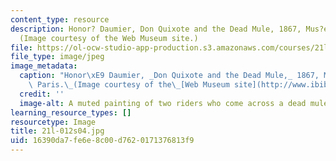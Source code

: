 ```yaml
---
content_type: resource
description: Honor? Daumier, Don Quixote and the Dead Mule, 1867, Mus?e d'Orsay, Paris.
  (Image courtesy of the Web Museum site.)
file: https://ol-ocw-studio-app-production.s3.amazonaws.com/courses/21l-012-forms-of-western-narrative-spring-2004/16390da7fe6e8c00d7620171376813f9_21l-012s04.jpg
file_type: image/jpeg
image_metadata:
  caption: "Honor\xE9 Daumier, _Don Quixote and the Dead Mule,_ 1867, Mus\xE9e d'Orsay,\
    \ Paris.\_(Image courtesy of the\_[Web Museum site](http://www.ibiblio.org/wm/).)"
  credit: ''
  image-alt: A muted painting of two riders who come across a dead mule.
learning_resource_types: []
resourcetype: Image
title: 21l-012s04.jpg
uid: 16390da7-fe6e-8c00-d762-0171376813f9
---
```


